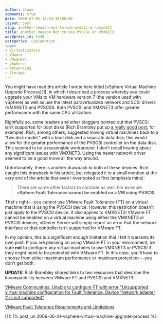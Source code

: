 ```yaml
---
author: slowe
comments: true
date: 2009-07-05 14:54:35+00:00
layout: post
slug: another-reason-not-to-use-pvscsi-or-vmxnet3
title: Another Reason Not to Use PVSCSI or VMXNET3
wordpress_id: 1440
categories: Explanation
tags:
- Virtualization
- VMware
- VMwareFT
- vSphere
- Networking
- Storage
---
```


You might have read the article I wrote here titled [vSphere Virtual Machine Upgrade Process][1], in which I described a process whereby you could upgrade your VMs to VM hardware version 7 (the version used with vSphere) as well as use the latest paravirtualized network and SCSI drivers (VMXNET3 and PVSCSI). Both PVSCSI and VMXNET3 offer greater performance with the same CPU utilization.

Rightfully so, some readers and other bloggers pointed out that PVSCSI isn't supported for boot disks (Rich Brambley put up [a really good post](http://vmetc.com/2009/06/22/tap-into-vsphere-pvscsi-performance-with-separate-vm-boot-and-data-drives/), for example). Rich, among others, suggested moving virtual machines back to a "two disk model," with a boot disk and a separate data disk; this would allow for the greater performance of the PVSCSI controller on the data disk. This seemed to be a reasonable workaround. I don't recall hearing about any significant issues with VMXNET3. Using the newer network driver seemed to be a good move all the way around.

Unfortunately, there is another drawback to both of these devices. Rich caught this drawback in his article, but relegated it to a small mention at the very end of the article that even I overlooked at first (emphasis mine):

>There are some other factors to consider as well. For example, **vSphere Fault Tolerance cannot be enabled on a VM using PVSCSI.**

That's right---you cannot use VMware Fault Tolerance (FT) on a virtual machine that is using the PVSCSI device. However, this restriction doesn't just apply to the PVSCSI device; it also applies to VMXNET3! VMware FT cannot be enabled on a virtual machine using either the VMXNET3 or PVSCSI devices; vCenter Server will simply report an error that the network interface or disk controller isn't supported for VMware FT.

In my opinion, this is a significant enough limitation that I felt it warrants its own post. If you are planning on using VMware FT in your environment, be sure **not** to configure any virtual machines to use VMXNET3 or PVSCSI if they might need to be protected with VMware FT. In this case, you'll have to choose from either maximum performance or maximum protection---you don't get both.

**UPDATE:** Rich Brambley shared links to two resources that describe the incompatibility between VMware FT and PVSCSI and VMXNET3:

[VMware Communities: Unable to configure FT with error "Unsupported virtual machine configuration for Fault Tolerance. Device 'Network adapter 1' is not supported"](http://communities.vmware.com/thread/217845)  

[VMware Fault Tolerance Requirements and Limitations](http://communities.vmware.com/blogs/vmroyale/2009/05/18/vmware-fault-tolerance-requirements-and-limitations)

[1]: {% post_url 2009-06-01-vsphere-virtual-machine-upgrade-process %}
